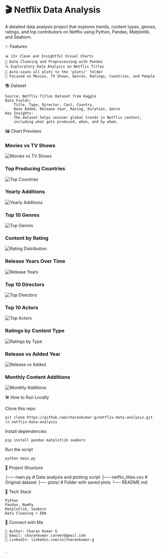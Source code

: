 
# 🎬 Netflix Data Analysis

A detailed data analysis project that explores trends, content types, genres, ratings, and top contributors on Netflix using Python, Pandas, Matplotlib, and Seaborn.

✨ Features

    📊 13+ Clean and Insightful Visual Charts
    🧹 Data Cleaning and Preprocessing with Pandas
    🔍 Exploratory Data Analysis on Netflix Titles
    📁 Auto-saves all plots to the 'plots/' folder
    🎯 Focused on Movies, TV Shows, Genres, Ratings, Countries, and People

📚 Dataset

    Source: Netflix Titles Dataset from Kaggle
    Data Fields:
        Title, Type, Director, Cast, Country,
        Date Added, Release Year, Rating, Duration, Genre
    Key Insights:
        The dataset helps uncover global trends in Netflix content,
        including what gets produced, when, and by whom.

🖼️ Chart Previews

### Movies vs TV Shows  
![Movies vs TV Shows](plots/Movies_vs_TV_Shows.png)

### Top Producing Countries  
![Top Countries](plots/Top_10_Producing_Countries.png)

### Yearly Additions  
![Yearly Additions](plots/Titles_Added_Over_Years.png)

### Top 10 Genres  
![Top Genres](plots/Top_10_Genres.png)

### Content by Rating  
![Rating Distribution](plots/Content_by_Rating.png)

### Release Years Over Time  
![Release Years](plots/Release_Years_Over_Time.png)

### Top 10 Directors  
![Top Directors](plots/Top_10_Directors.png)

### Top 10 Actors  
![Top Actors](plots/Top_10_Actors.png)

### Ratings by Content Type  
![Ratings by Type](plots/Ratings_by_Content_Type.png)

### Release vs Added Year  
![Release vs Added](plots/Release_vs_Added_Year.png)

### Monthly Content Additions  
![Monthly Additions](plots/Monthly_Content_Additions.png)

🛠️ How to Run Locally

Clone this repo

```bash
git clone https://github.com/charankumar-g/netflix-data-analysis.git
cd netflix-data-analysis
````

Install dependencies

```bash
pip install pandas matplotlib seaborn
```

Run the script

```bash
python main.py
```

📂 Project Structure

├── main.py                  # Data analysis and plotting script
├── netflix\_titles.csv       # Original dataset
├── plots/                   # Folder with saved plots
└── README.md

🚀 Tech Stack

```
Python
Pandas, NumPy
Matplotlib, Seaborn
Data Cleaning + EDA
```

🔗 Connect with Me

```
🌚 Author: Charan Kumar G  
📩 Email: charankumar.career@gmail.com  
🔗 LinkedIn: linkedin.com/in/charankumar-g
```

```

-
```
